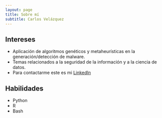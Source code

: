 ```yaml
---
layout: page
title: Sobre mí
subtitle: Carlos Velázquez
---
```



## Intereses

- Aplicación de algoritmos genéticos y metaheurísticas en la generación/detección de malware.
- Temas relacionados a la seguridad de la información y a la ciencia de datos.
- Para contactarme este es mi [LinkedIn]( www.linkedin.com/in/carlos-velazquez-a38a7b1b9)

## Habilidades

- Python    
- R
- Bash

